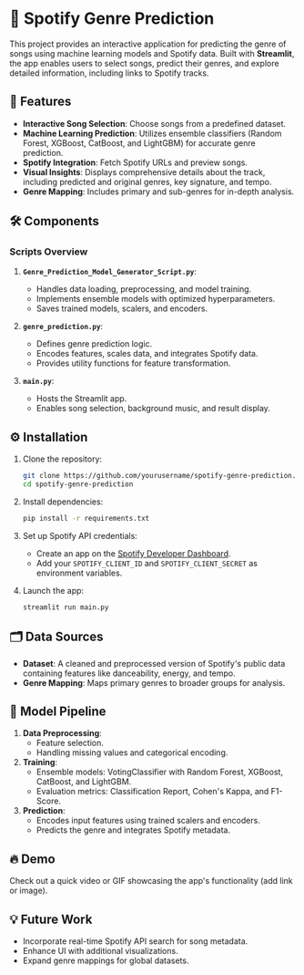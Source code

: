 # 🎵 Spotify Genre Prediction

This project provides an interactive application for predicting the genre of songs using machine learning models and Spotify data. Built with **Streamlit**, the app enables users to select songs, predict their genres, and explore detailed information, including links to Spotify tracks.

## 📜 Features

- **Interactive Song Selection**: Choose songs from a predefined dataset.
- **Machine Learning Prediction**: Utilizes ensemble classifiers (Random Forest, XGBoost, CatBoost, and LightGBM) for accurate genre prediction.
- **Spotify Integration**: Fetch Spotify URLs and preview songs.
- **Visual Insights**: Displays comprehensive details about the track, including predicted and original genres, key signature, and tempo.
- **Genre Mapping**: Includes primary and sub-genres for in-depth analysis.

## 🛠️ Components

### Scripts Overview

1. **`Genre_Prediction_Model_Generator_Script.py`**:
   - Handles data loading, preprocessing, and model training.
   - Implements ensemble models with optimized hyperparameters.
   - Saves trained models, scalers, and encoders.

2. **`genre_prediction.py`**:
   - Defines genre prediction logic.
   - Encodes features, scales data, and integrates Spotify data.
   - Provides utility functions for feature transformation.

3. **`main.py`**:
   - Hosts the Streamlit app.
   - Enables song selection, background music, and result display.

## ⚙️ Installation

1. Clone the repository:
   ```bash
   git clone https://github.com/yourusername/spotify-genre-prediction.git
   cd spotify-genre-prediction
   ```

2. Install dependencies:
   ```bash
   pip install -r requirements.txt
   ```

3. Set up Spotify API credentials:
   - Create an app on the [Spotify Developer Dashboard](https://developer.spotify.com/dashboard/).
   - Add your `SPOTIFY_CLIENT_ID` and `SPOTIFY_CLIENT_SECRET` as environment variables.

4. Launch the app:
   ```bash
   streamlit run main.py
   ```

## 🗂️ Data Sources

- **Dataset**: A cleaned and preprocessed version of Spotify's public data containing features like danceability, energy, and tempo.
- **Genre Mapping**: Maps primary genres to broader groups for analysis.

## 🪪 Model Pipeline

1. **Data Preprocessing**:
   - Feature selection.
   - Handling missing values and categorical encoding.
2. **Training**:
   - Ensemble models: VotingClassifier with Random Forest, XGBoost, CatBoost, and LightGBM.
   - Evaluation metrics: Classification Report, Cohen's Kappa, and F1-Score.
3. **Prediction**:
   - Encodes input features using trained scalers and encoders.
   - Predicts the genre and integrates Spotify metadata.

## 🔥 Demo

Check out a quick video or GIF showcasing the app's functionality (add link or image).

## 💡 Future Work

- Incorporate real-time Spotify API search for song metadata.
- Enhance UI with additional visualizations.
- Expand genre mappings for global datasets.
